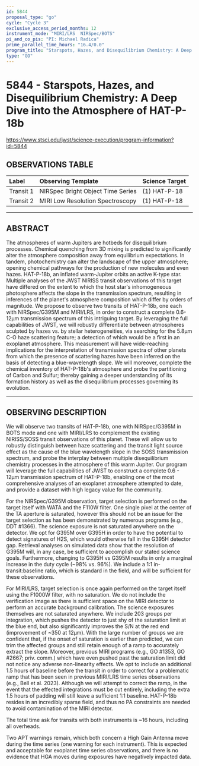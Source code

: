 ```yaml
---
id: 5844
proposal_type: "go"
cycle: "Cycle 3"
exclusive_access_period_months: 12
instrument_mode: "MIRI/LRS  NIRSpec/BOTS"
pi_and_co_pis: "PI: Michael Radica"
prime_parallel_time_hours: "16.4/0.0"
program_title: "Starspots, Hazes, and Disequilibrium Chemistry: A Deep Dive into the Atmosphere of HAT-P-18b"
type: "GO"
---
```

# 5844 - Starspots, Hazes, and Disequilibrium Chemistry: A Deep Dive into the Atmosphere of HAT-P-18b
https://www.stsci.edu/jwst/science-execution/program-information?id=5844
## OBSERVATIONS TABLE
| Label | Observing Template | Science Target |
| :---------------- | :---------------------------------- | :------------- |
| Transit 1 | NIRSpec Bright Object Time Series | (1) HAT-P-18 |
| Transit 2 | MIRI Low Resolution Spectroscopy | (1) HAT-P-18 |

---

## ABSTRACT

The atmospheres of warm Jupiters are hotbeds for disequilibrium processes. Chemical quenching from 3D mixing is predicted to significantly alter the atmosphere composition away from equilibrium expectations. In tandem, photochemistry can alter the landscape of the upper atmosphere; opening chemical pathways for the production of new molecules and even hazes. HAT-P-18b, an inflated warm-Jupiter orbits an active K-type star. Multiple analyses of the JWST NIRISS transit observations of this target have differed on the extent to which the host star's inhomogeneous photosphere affects the slope in the transmission spectrum, resulting in inferences of the planet's atmosphere composition which differ by orders of magnitude. We propose to observe two transits of HAT-P-18b, one each with NIRSpec/G395M and MIRI/LRS, in order to construct a complete 0.6-12µm transmission spectrum of this intriguing target. By leveraging the full capabilities of JWST, we will robustly differentiate between atmospheres sculpted by hazes vs. by stellar heterogeneities, via searching for the 5.8µm C-O haze scattering feature; a detection of which would be a first in an exoplanet atmosphere. This measurement will have wide-reaching implications for the interpretation of transmission spectra of other planets from which the presence of scattering hazes have been inferred on the basis of detecting a blue-wavelength slope. We will moreover, complete the chemical inventory of HAT-P-18b's atmosphere and probe the partitioning of Carbon and Sulfur; thereby gaining a deeper understanding of its formation history as well as the disequilibrium processes governing its evolution.

---

## OBSERVING DESCRIPTION

We will observe two transits of HAT-P-18b, one with NIRSpec/G395M in BOTS mode and one with MIRI/LRS to complement the existing NIRISS/SOSS transit observations of this planet. These will allow us to robustly distinguish between haze scattering and the transit light source effect as the cause of the blue wavelength slope in the SOSS transmission spectrum, and probe the interplay between multiple disequilibrium chemistry processes in the atmosphere of this warm Jupiter. Our program will leverage the full capabilities of JWST to construct a complete 0.6 - 12µm transmission spectrum of HAT-P-18b, enabling one of the most comprehensive analyses of an exoplanet atmosphere attempted to date, and provide a dataset with high legacy value for the community.

For the NIRSpec/G395M observation, target selection is performed on the target itself with WATA and the F110W filter. One single pixel at the center of the TA aperture is saturated, however this should not be an issue for the target selection as has been demonstrated by numerous programs (e.g., DDT #1366). The science exposure is not saturated anywhere on the detector. We opt for G395M over G395H in order to have the potential to detect signatures of H2S, which would otherwise fall in the G395H detector gap. Retrieval analyses on simulated data show that the resolution of G395M will, in any case, be sufficient to accomplish our stated science goals. Furthermore, changing to G395H vs G395M results in only a marginal increase in the duty cycle (~98% vs. 96%). We include a 1:1 in-transit:baseline ratio, which is standard in the field, and will be sufficient for these observations.

For MIRI/LRS, target selection is once again performed on the target itself using the F1000W filter, with no saturation. We do not include the verification image as there is sufficient space on the MIRI detector to perform an accurate background calibration. The science exposures themselves are not saturated anywhere. We include 203 groups per integration, which pushes the detector to just shy of the saturation limit at the blue end, but also significantly improves the S/N at the red end (improvement of ~350 at 12µm). With the large number of groups we are confident that, if the onset of saturation is earlier than predicted, we can trim the affected groups and still retain enough of a ramp to accurately extract the slope. Moreover, previous MIRI programs (e.g., GO #1353, GO #2667; priv. comm.) which have even pushed past the saturation limit did not notice any adverse non-linearity effects. We opt to include an additional 1.5 hours of baseline before the transit in order to correct for a problematic ramp that has been seen in previous MIRI/LRS time series observations (e.g., Bell et al. 2023). Although we will attempt to correct the ramp, in the event that the effected integrations must be cut entirely, including the extra 1.5 hours of padding will still leave a sufficient 1:1 baseline. HAT-P-18b resides in an incredibly sparse field, and thus no PA constraints are needed to avoid contamination of the MIRI detector.

The total time ask for transits with both instruments is ~16 hours, including all overheads.

Two APT warnings remain, which both concern a High Gain Antenna move during the time series (one warning for each instrument). This is expected and acceptable for exoplanet time series observations, and there is no evidence that HGA moves during exposures have negatively impacted data.